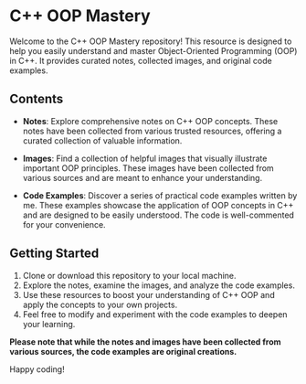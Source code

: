 # C++ OOP Mastery

Welcome to the C++ OOP Mastery repository! This resource is designed to help you easily understand and master Object-Oriented Programming (OOP) in C++. It provides curated notes, collected images, and original code examples.

## Contents

- **Notes**: Explore comprehensive notes on C++ OOP concepts. These notes have been collected from various trusted resources, offering a curated collection of valuable information.

- **Images**: Find a collection of helpful images that visually illustrate important OOP principles. These images have been collected from various sources and are meant to enhance your understanding.

- **Code Examples**: Discover a series of practical code examples written by me. These examples showcase the application of OOP concepts in C++ and are designed to be easily understood. The code is well-commented for your convenience.

## Getting Started

1. Clone or download this repository to your local machine.
2. Explore the notes, examine the images, and analyze the code examples.
3. Use these resources to boost your understanding of C++ OOP and apply the concepts to your own projects.
4. Feel free to modify and experiment with the code examples to deepen your learning.

**Please note that while the notes and images have been collected from various sources, the code examples are original creations.**

Happy coding!

